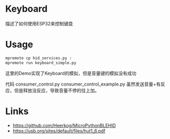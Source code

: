 # Keyboard
描述了如何使用ESP32来控制键盘

# Usage

```sh
mpremote cp hid_services.py :
mpremote run keyboard_simple.py
```

这里的Demo实现了Keyboard的模拟，但是音量键的模拟没有成功

代码 consumer_control.py consumer_control_example.py
虽然发送音量+有反应，但是释放没反应，导致音量不停的往上加。

# Links
- https://github.com/Heerkog/MicroPythonBLEHID
- https://usb.org/sites/default/files/hut1_6.pdf

